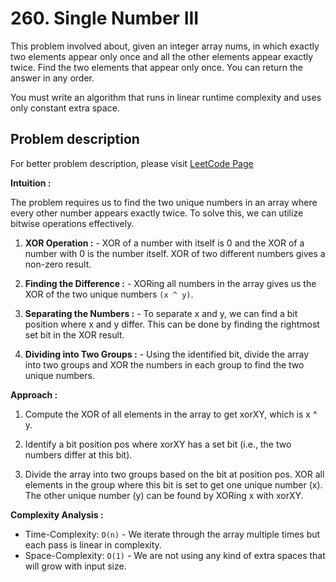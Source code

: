 # 260. Single Number III

This problem involved about, given an integer array nums, in which exactly two elements appear only once and all the other elements appear exactly twice. Find the two elements that appear only once. You can return the answer in any order.<br/>

You must write an algorithm that runs in linear runtime complexity and uses only constant extra space.

## Problem description

For better problem description, please visit [LeetCode Page](https://leetcode.com/problems/single-number-iii/description/)

**Intuition :**<br/>

The problem requires us to find the two unique numbers in an array where every other number appears exactly twice. To solve this, we can utilize bitwise operations effectively.<br/>

1. **XOR Operation :** - XOR of a number with itself is 0 and the XOR of a number with 0 is the number itself. XOR of two different numbers gives a non-zero result.

2. **Finding the Difference :** - XORing all numbers in the array gives us the XOR of the two unique numbers `(x ^ y)`.

3. **Separating the Numbers :** - To separate x and y, we can find a bit position where x and y differ. This can be done by finding the rightmost set bit in the XOR result.

4. **Dividing into Two Groups :** - Using the identified bit, divide the array into two groups and XOR the numbers in each group to find the two unique numbers.

**Approach :**<br/>

1. Compute the XOR of all elements in the array to get xorXY, which is x ^ y.

2. Identify a bit position pos where xorXY has a set bit (i.e., the two numbers differ at this bit).

3. Divide the array into two groups based on the bit at position pos. XOR all elements in the group where this bit is set to get one unique number (x). The other unique number (y) can be found by XORing x with xorXY.

**Complexity Analysis :**<br/>

-   Time-Complexity: `O(n)` - We iterate through the array multiple times but each pass is linear in complexity.
-   Space-Complexity: `O(1)` - We are not using any kind of extra spaces that will grow with input size.
